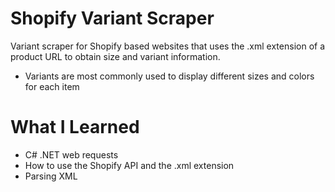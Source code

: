 # Shopify Variant Scraper
Variant scraper for Shopify based websites that uses the .xml extension of a product URL to obtain size and variant information.
* Variants are most commonly used to display different sizes and colors for each item




# What I Learned
* C# .NET web requests
* How to use the Shopify API and the .xml extension
* Parsing XML

